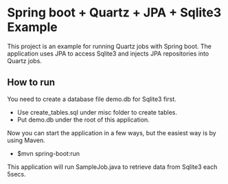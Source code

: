 # Spring boot + Quartz + JPA + Sqlite3 Example

This project is an example for running Quartz jobs with Spring boot.
The application uses JPA to access Sqlite3 and injects JPA repositories into Quartz jobs.

## How to run
You need to create a database file demo.db for Sqlite3 first.
- Use create_tables.sql under misc folder to create tables.
- Put demo.db under the root of this application. 

Now you can start the application in a few ways, but the easiest way is by using Maven.
- $mvn spring-boot:run

This application will run SampleJob.java to retrieve data from Sqlite3 each 5secs.